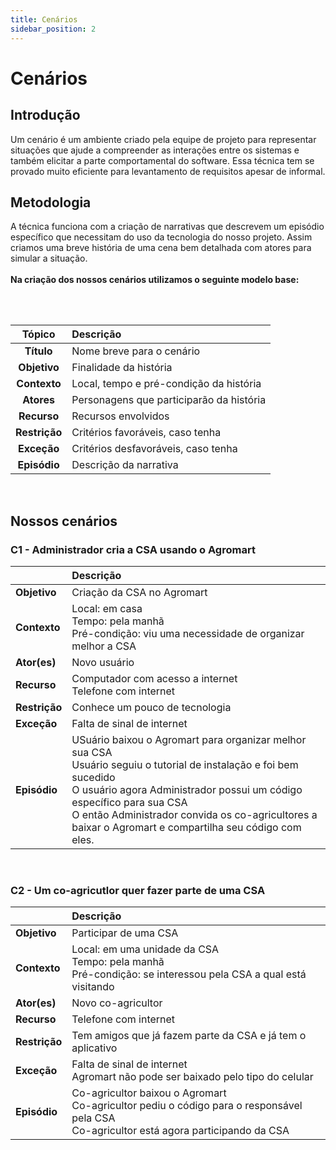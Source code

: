 ```yaml
---
title: Cenários
sidebar_position: 2
---
```


# Cenários

## Introdução

Um cenário é um ambiente criado pela equipe de projeto para representar situações que ajude a compreender as interações entre os sistemas e também elicitar a parte comportamental do software. Essa técnica tem se provado muito eficiente para levantamento de requisitos apesar de informal.

## Metodologia 

A técnica funciona com a criação de narrativas que descrevem um episódio específico que necessitam do uso da tecnologia do nosso projeto. Assim criamos uma breve história de uma cena bem detalhada com atores para simular a situação.<br/><br/>
**Na criação dos nossos cenários utilizamos o seguinte modelo base:**  
<br/>

<br/>

Tópico | Descrição 
:----: | :--------
**Título**   | Nome breve para o cenário
**Objetivo** | Finalidade da história 
**Contexto** | Local, tempo e pré-condição da história
**Atores**   | Personagens que participarão da história
**Recurso**  | Recursos envolvidos
**Restrição** | Critérios favoráveis, caso tenha
**Exceção**  | Critérios desfavoráveis, caso tenha
**Episódio** | Descrição da narrativa 
<br/>

## Nossos cenários

### C1 - Administrador cria a CSA usando o Agromart

|      | Descrição 
:----- | :--------
**Objetivo** | Criação da CSA no Agromart
**Contexto** | Local: em casa<br/>Tempo: pela manhã<br/> Pré-condição: viu uma necessidade de organizar melhor a CSA
**Ator(es)** | Novo usuário
**Recurso**  | Computador com acesso a internet<br/> Telefone com internet
**Restrição** | Conhece um pouco de tecnologia
**Exceção**  | Falta de sinal de internet
**Episódio** | USuário baixou o Agromart para organizar melhor sua CSA <br/>  Usuário seguiu o tutorial de instalação e foi bem sucedido <br/> O usuário agora Administrador possui um código específico para sua CSA <br/> O então Administrador convida os co-agricultores a baixar o Agromart e compartilha seu código com eles.
<br/>

### C2 - Um co-agricutlor quer fazer parte de uma CSA

|      | Descrição 
:----- | :--------
**Objetivo** | Participar de uma CSA
**Contexto** | Local: em uma unidade da CSA<br/>Tempo: pela manhã<br/> Pré-condição: se interessou pela CSA a qual está visitando
**Ator(es)** | Novo co-agricultor
**Recurso**  | Telefone com internet
**Restrição** | Tem amigos que já fazem parte da CSA e já tem o aplicativo
**Exceção**  | Falta de sinal de internet <br> Agromart não pode ser baixado pelo tipo do celular
**Episódio** | Co-agricultor baixou o Agromart <br/>  Co-agricultor pediu o código para o responsável pela CSA <br/> Co-agricultor está agora participando da CSA
<br/>